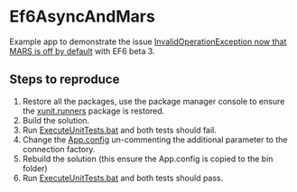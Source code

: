 Ef6AsyncAndMars
===============

Example app to demonstrate the issue [InvalidOperationException now that MARS is off by default](http://entityframework.codeplex.com/workitem/979) with EF6 beta 3.

Steps to reproduce
------------------

1. Restore all the packages, use the package manager console to ensure the [xunit.runners](http://nuget.org/packages/xunit.runners/1.9.1) package is restored.
1. Build the solution.
1. Run [ExecuteUnitTests.bat](./ExecuteUnitTests.bat) and both tests should fail.
1. Change the [App.config](./Ef6AsyncAndMars/App.config#L11) un-commenting the additional parameter to the connection factory.
1. Rebuild the solution (this ensure the App.config is copied to the bin folder)
1. Run [ExecuteUnitTests.bat](./ExecuteUnitTests.bat) and both tests should pass.
